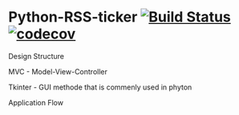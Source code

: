# Python-RSS-ticker  [![Build Status](https://travis-ci.com/int-thumbWar-1-2-3-4/Python-RSS-ticker.svg?branch=development)](https://travis-ci.com/int-thumbWar-1-2-3-4/Python-RSS-ticker) [![codecov](https://codecov.io/gh/int-thumbWar-1-2-3-4/Python-RSS-ticker/branch/development/graph/badge.svg)](https://codecov.io/gh/int-thumbWar-1-2-3-4/Python-RSS-ticker)

Design Structure

MVC - Model-View-Controller

Tkinter - GUI methode that is commenly used in phyton

Application Flow 
